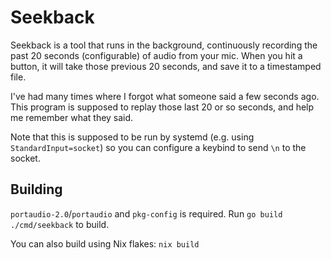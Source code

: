 # Seekback

Seekback is a tool that runs in the background, continuously recording the past 20 seconds (configurable) of audio from your mic. When you hit a button, it will take those previous 20 seconds, and save it to a timestamped file.

I've had many times where I forgot what someone said a few seconds ago. This program is supposed to replay those last 20 or so seconds, and help me remember what they said.

Note that this is supposed to be run by systemd (e.g. using `StandardInput=socket`) so you can configure a keybind to send `\n` to the socket.

## Building

`portaudio-2.0`/`portaudio` and `pkg-config` is required. Run `go build ./cmd/seekback` to build.

You can also build using Nix flakes: `nix build`
